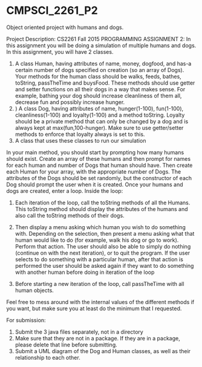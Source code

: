 # CMPSCI_2261_P2
Object oriented project with humans and dogs.

Project Description:
CS2261 Fall 2015
PROGRAMMING ASSIGNMENT 2:
In this assignment you will be doing a simulation of multiple humans and dogs.
In this assignment, you will have 2 classes.
1)	A class Human, having attributes of name, money, dogfood, and has-a certain number of dogs specified on creation (so an array of Dogs). Your methods for the human class should be walks, feeds, bathes, toString, passTheTime and buysFood. These methods should use getter and setter functions on all their dogs in a way that makes sense. For example, bathing your dog should increase cleanliness of them all, decrease fun and possibly increase hunger.
2)	) A class Dog, having attributes of name, hunger(1-100), fun(1-100), cleanliness(1-100) and loyalty(1-100) and a method toString. Loyalty should be a private method that can only be changed by a dog and is always kept at max(fun,100-hunger). Make sure to use getter/setter methods to enforce that loyalty always is set to this.
3)	A class that uses these classes to run our simulation

In your main method, you should start by prompting how many humans should exist. Create an array of these humans and then prompt for names for each human and number of Dogs that human should have. Then create each Human for your array, with the appropriate number of Dogs. The attributes of the Dogs should be set randomly, but the constructor of each Dog should prompt the user when it is created.
Once your humans and dogs are created, enter a loop. Inside the loop:
1)	Each iteration of the loop, call the toString methods of all the Humans. This toString method should display the attributes of the humans and also call the toString methods of their dogs.


2)	Then display a menu asking which human you wish to do something with. Depending on the selection, then present a menu asking what that human would like to do (for example, walk his dog or go to work). Perform that action. The user should also be able to simply do nothing (continue on with the next iteration), or to quit the program. If the user selects to do something with a particular human, after that action is performed the user should be asked again if they want to do something with another human before doing in iteration of the loop
3)	Before starting a new iteration of the loop, call passTheTime with all human objects.

Feel free to mess around with the internal values of the different methods if you want, but make sure you at least do the minimum that I requested.

For submission:
1)	Submit the 3 java files separately, not in a directory
2)	Make sure that they are not in a package. If they are in a package, please delete that line before submitting.
3)	Submit a UML diagram of the Dog and Human classes, as well as their relationship to each other.
